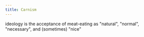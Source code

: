 ```yaml
---
title: Carnism
---
```

ideology is the acceptance of meat-eating as "natural", "normal", "necessary", and (sometimes) "nice"